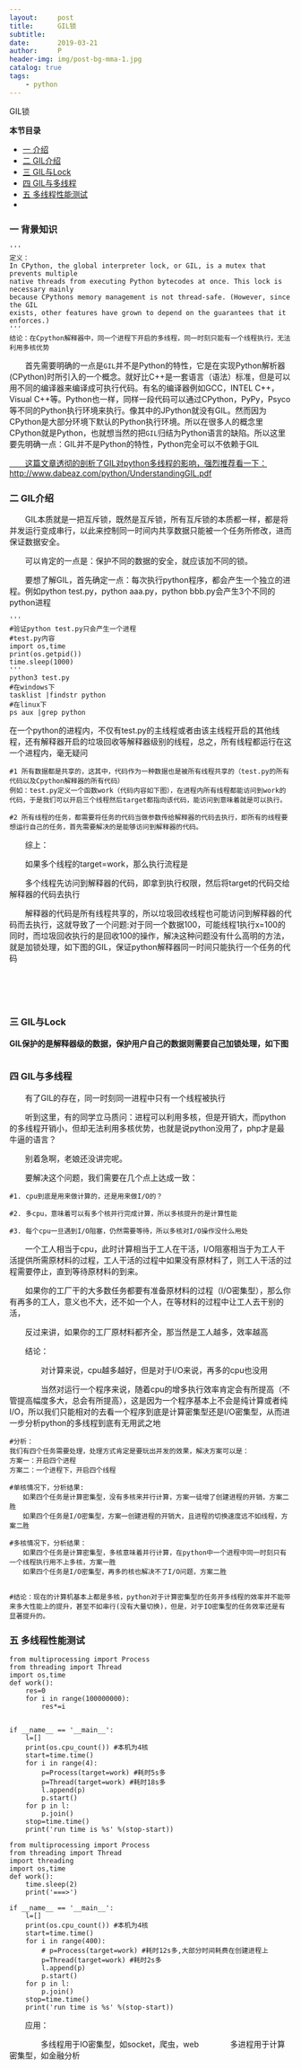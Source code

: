 ```yaml
---
layout:     post
title:      GIL锁
subtitle:   
date:       2019-03-21
author:     P
header-img: img/post-bg-mma-1.jpg
catalog: true
tags:
    - python
---
```

GIL锁

**本节目录**

- [一 介绍](#part_1)
- [二 GIL介绍](#part_2)
- [三 GIL与Lock](#part_3)
- [四 GIL与多线程](#part_4)
- [五 多线程性能测试](#part_5)
- 



### 一 背景知识

```
'''
定义：
In CPython, the global interpreter lock, or GIL, is a mutex that prevents multiple 
native threads from executing Python bytecodes at once. This lock is necessary mainly 
because CPythons memory management is not thread-safe. (However, since the GIL 
exists, other features have grown to depend on the guarantees that it enforces.)
'''
结论：在Cpython解释器中，同一个进程下开启的多线程，同一时刻只能有一个线程执行，无法利用多核优势
```

　　首先需要明确的一点是`GIL`并不是Python的特性，它是在实现Python解析器(CPython)时所引入的一个概念。就好比C++是一套语言（语法）标准，但是可以用不同的编译器来编译成可执行代码。有名的编译器例如GCC，INTEL C++，Visual C++等。Python也一样，同样一段代码可以通过CPython，PyPy，Psyco等不同的Python执行环境来执行。像其中的JPython就没有GIL。然而因为CPython是大部分环境下默认的Python执行环境。所以在很多人的概念里CPython就是Python，也就想当然的把`GIL`归结为Python语言的缺陷。所以这里要先明确一点：GIL并不是Python的特性，Python完全可以不依赖于GIL

[　　这篇文章透彻的剖析了GIL对python多线程的影响，强烈推荐看一下：http://www.dabeaz.com/python/UnderstandingGIL.pdf ](http://www.dabeaz.com/python/UnderstandingGIL.pdf)

### 二 GIL介绍

　　GIL本质就是一把互斥锁，既然是互斥锁，所有互斥锁的本质都一样，都是将并发运行变成串行，以此来控制同一时间内共享数据只能被一个任务所修改，进而保证数据安全。

　　可以肯定的一点是：保护不同的数据的安全，就应该加不同的锁。

　　要想了解GIL，首先确定一点：每次执行python程序，都会产生一个独立的进程。例如python test.py，python aaa.py，python bbb.py会产生3个不同的python进程

```
'''
#验证python test.py只会产生一个进程
#test.py内容
import os,time
print(os.getpid())
time.sleep(1000)
'''
python3 test.py 
#在windows下
tasklist |findstr python
#在linux下
ps aux |grep python
```

在一个python的进程内，不仅有test.py的主线程或者由该主线程开启的其他线程，还有解释器开启的垃圾回收等解释器级别的线程，总之，所有线程都运行在这一个进程内，毫无疑问

```
#1 所有数据都是共享的，这其中，代码作为一种数据也是被所有线程共享的（test.py的所有代码以及Cpython解释器的所有代码）
例如：test.py定义一个函数work（代码内容如下图），在进程内所有线程都能访问到work的代码，于是我们可以开启三个线程然后target都指向该代码，能访问到意味着就是可以执行。

#2 所有线程的任务，都需要将任务的代码当做参数传给解释器的代码去执行，即所有的线程要想运行自己的任务，首先需要解决的是能够访问到解释器的代码。
```

　　综上：

　　如果多个线程的target=work，那么执行流程是

　　多个线程先访问到解释器的代码，即拿到执行权限，然后将target的代码交给解释器的代码去执行

　　解释器的代码是所有线程共享的，所以垃圾回收线程也可能访问到解释器的代码而去执行，这就导致了一个问题:对于同一个数据100，可能线程1执行x=100的同时，而垃圾回收执行的是回收100的操作，解决这种问题没有什么高明的方法，就是加锁处理，如下图的GIL，保证python解释器同一时间只能执行一个任务的代码

　　<img src="https://img2018.cnblogs.com/blog/988061/201809/988061-20180926100512742-1573465285.png" alt="" />

　　

### 三 GIL与Lock

**GIL保护的是解释器级的数据，保护用户自己的数据则需要自己加锁处理，如下图**

<img src="https://img2018.cnblogs.com/blog/988061/201809/988061-20180926100556096-1593917726.png" alt="" />

 

 

### 四 GIL与多线程

　　有了GIL的存在，同一时刻同一进程中只有一个线程被执行

　　听到这里，有的同学立马质问：进程可以利用多核，但是开销大，而python的多线程开销小，但却无法利用多核优势，也就是说python没用了，php才是最牛逼的语言？

　　别着急啊，老娘还没讲完呢。

　　要解决这个问题，我们需要在几个点上达成一致：

```
#1. cpu到底是用来做计算的，还是用来做I/O的？

#2. 多cpu，意味着可以有多个核并行完成计算，所以多核提升的是计算性能

#3. 每个cpu一旦遇到I/O阻塞，仍然需要等待，所以多核对I/O操作没什么用处 
```

　　一个工人相当于cpu，此时计算相当于工人在干活，I/O阻塞相当于为工人干活提供所需原材料的过程，工人干活的过程中如果没有原材料了，则工人干活的过程需要停止，直到等待原材料的到来。

　　如果你的工厂干的大多数任务都要有准备原材料的过程（I/O密集型），那么你有再多的工人，意义也不大，还不如一个人，在等材料的过程中让工人去干别的活，

　　反过来讲，如果你的工厂原材料都齐全，那当然是工人越多，效率越高

　　结论：

　　　　对计算来说，cpu越多越好，但是对于I/O来说，再多的cpu也没用

　　　　当然对运行一个程序来说，随着cpu的增多执行效率肯定会有所提高（不管提高幅度多大，总会有所提高），这是因为一个程序基本上不会是纯计算或者纯I/O，所以我们只能相对的去看一个程序到底是计算密集型还是I/O密集型，从而进一步分析python的多线程到底有无用武之地

```
#分析：
我们有四个任务需要处理，处理方式肯定是要玩出并发的效果，解决方案可以是：
方案一：开启四个进程
方案二：一个进程下，开启四个线程

#单核情况下，分析结果: 
　　如果四个任务是计算密集型，没有多核来并行计算，方案一徒增了创建进程的开销，方案二胜
　　如果四个任务是I/O密集型，方案一创建进程的开销大，且进程的切换速度远不如线程，方案二胜

#多核情况下，分析结果：
　　如果四个任务是计算密集型，多核意味着并行计算，在python中一个进程中同一时刻只有一个线程执行用不上多核，方案一胜
　　如果四个任务是I/O密集型，再多的核也解决不了I/O问题，方案二胜

 
#结论：现在的计算机基本上都是多核，python对于计算密集型的任务开多线程的效率并不能带来多大性能上的提升，甚至不如串行(没有大量切换)，但是，对于IO密集型的任务效率还是有显著提升的。
```

 

### 五 多线程性能测试

 

```
from multiprocessing import Process
from threading import Thread
import os,time
def work():
    res=0
    for i in range(100000000):
        res*=i


if __name__ == '__main__':
    l=[]
    print(os.cpu_count()) #本机为4核
    start=time.time()
    for i in range(4):
        p=Process(target=work) #耗时5s多
        p=Thread(target=work) #耗时18s多
        l.append(p)
        p.start()
    for p in l:
        p.join()
    stop=time.time()
    print('run time is %s' %(stop-start))
```

```
from multiprocessing import Process
from threading import Thread
import threading
import os,time
def work():
    time.sleep(2)
    print('===>')

if __name__ == '__main__':
    l=[]
    print(os.cpu_count()) #本机为4核
    start=time.time()
    for i in range(400):
        # p=Process(target=work) #耗时12s多,大部分时间耗费在创建进程上
        p=Thread(target=work) #耗时2s多
        l.append(p)
        p.start()
    for p in l:
        p.join()
    stop=time.time()
    print('run time is %s' %(stop-start))
```

 

　　应用：

　　　　多线程用于IO密集型，如socket，爬虫，web　　　　多进程用于计算密集型，如金融分析

 
